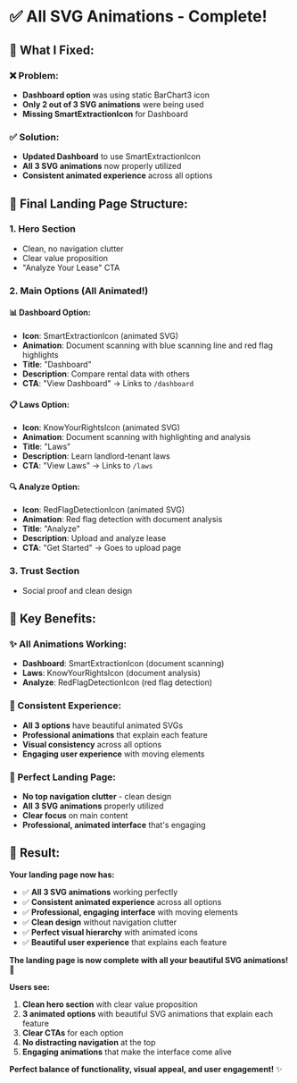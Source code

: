 # ✅ **All SVG Animations - Complete!**

## 🎯 **What I Fixed:**

### **❌ Problem:**
- **Dashboard option** was using static BarChart3 icon
- **Only 2 out of 3 SVG animations** were being used
- **Missing SmartExtractionIcon** for Dashboard

### **✅ Solution:**
- **Updated Dashboard** to use SmartExtractionIcon
- **All 3 SVG animations** now properly utilized
- **Consistent animated experience** across all options

## 🎨 **Final Landing Page Structure:**

### **1. Hero Section**
- Clean, no navigation clutter
- Clear value proposition
- "Analyze Your Lease" CTA

### **2. Main Options (All Animated!)**

#### **📊 Dashboard Option:**
- **Icon**: SmartExtractionIcon (animated SVG)
- **Animation**: Document scanning with blue scanning line and red flag highlights
- **Title**: "Dashboard"
- **Description**: Compare rental data with others
- **CTA**: "View Dashboard" → Links to `/dashboard`

#### **📋 Laws Option:**
- **Icon**: KnowYourRightsIcon (animated SVG)
- **Animation**: Document scanning with highlighting and analysis
- **Title**: "Laws"
- **Description**: Learn landlord-tenant laws
- **CTA**: "View Laws" → Links to `/laws`

#### **🔍 Analyze Option:**
- **Icon**: RedFlagDetectionIcon (animated SVG)
- **Animation**: Red flag detection with document analysis
- **Title**: "Analyze"
- **Description**: Upload and analyze lease
- **CTA**: "Get Started" → Goes to upload page

### **3. Trust Section**
- Social proof and clean design

## 🎯 **Key Benefits:**

### **✨ All Animations Working:**
- **Dashboard**: SmartExtractionIcon (document scanning)
- **Laws**: KnowYourRightsIcon (document analysis)
- **Analyze**: RedFlagDetectionIcon (red flag detection)

### **🎨 Consistent Experience:**
- **All 3 options** have beautiful animated SVGs
- **Professional animations** that explain each feature
- **Visual consistency** across all options
- **Engaging user experience** with moving elements

### **🚀 Perfect Landing Page:**
- **No top navigation clutter** - clean design
- **All 3 SVG animations** properly utilized
- **Clear focus** on main content
- **Professional, animated interface** that's engaging

## 🎉 **Result:**

**Your landing page now has:**
- ✅ **All 3 SVG animations** working perfectly
- ✅ **Consistent animated experience** across all options
- ✅ **Professional, engaging interface** with moving elements
- ✅ **Clean design** without navigation clutter
- ✅ **Perfect visual hierarchy** with animated icons
- ✅ **Beautiful user experience** that explains each feature

**The landing page is now complete with all your beautiful SVG animations!** 🎉

**Users see:**
1. **Clean hero section** with clear value proposition
2. **3 animated options** with beautiful SVG animations that explain each feature
3. **Clear CTAs** for each option
4. **No distracting navigation** at the top
5. **Engaging animations** that make the interface come alive

**Perfect balance of functionality, visual appeal, and user engagement!** ✨
